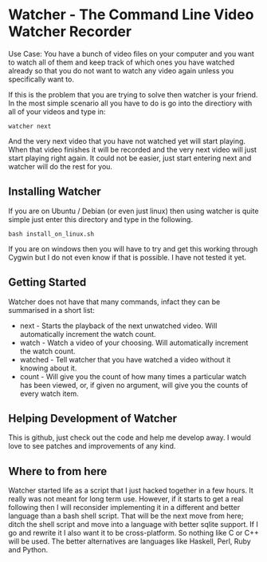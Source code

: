 # Watcher - The Command Line Video Watcher Recorder

Use Case: You have a bunch of video files on your computer and you want to watch all of them and
keep track of which ones you have watched already so that you do not want to watch any video again
unless you specifically want to.

If this is the problem that you are trying to solve then watcher is your friend. In the most simple
scenario all you have to do is go into the directiory with all of your videos and type in:

    watcher next

And the very next video that you have not watched yet will start playing. When that video finishes
it will be recorded and the very next video will just start playing right again. It could not be
easier, just start entering next and watcher will do the rest for you.

## Installing Watcher

If you are on Ubuntu / Debian (or even just linux) then using watcher is quite simple just enter this directory and type in the
following.

    bash install_on_linux.sh

If you are on windows then you will have to try and get this working through Cygwin but I do not
even know if that is possible. I have not tested it yet.

## Getting Started

Watcher does not have that many commands, infact they can be summarised in a short list:

 - next - Starts the playback of the next unwatched video. Will automatically increment the watch
   count.
 - watch - Watch a video of your choosing. Will automatically increment the watch count.
 - watched - Tell watcher that you have watched a video without it knowing about it.
 - count - Will give you the count of how many times a particular watch has been viewed, or, if
   given no argument, will give you the counts of every watch item.


## Helping Development of Watcher

This is github, just check out the code and help me develop away. I would love to see patches and
improvements of any kind.

## Where to from here

Watcher started life as a script that I just hacked together in a few hours. It really was not meant
for long term use. However, if it starts to get a real following then I will reconsider implementing
it in a different and better language than a bash shell script. That will be the next move from
here; ditch the shell script and move into a language with better sqlite support. If I go and
rewrite it I also want it to be cross-platform. So nothing like C or C++ will be used. The better
alternatives are languages like Haskell, Perl, Ruby and Python.
